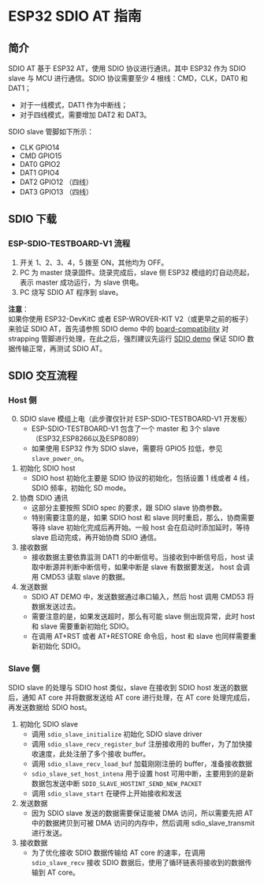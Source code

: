 ESP32 SDIO AT 指南
======================

## 简介
SDIO AT 基于 ESP32 AT，使用 SDIO 协议进行通讯，其中 ESP32 作为 SDIO slave 与 MCU 进行通信。SDIO 协议需要至少 4 根线：CMD，CLK，DAT0 和 DAT1；

* 对于一线模式，DAT1 作为中断线；
* 对于四线模式，需要增加 DAT2 和 DAT3。  

SDIO slave 管脚如下所示：

* CLK GPIO14
* CMD GPIO15
* DAT0 GPIO2
* DAT1 GPIO4
* DAT2 GPIO12 （四线）
* DAT3 GPIO13 （四线）

## SDIO 下载

### ESP-SDIO-TESTBOARD-V1 流程

1. 开关 1、2、3、4，5 拨至 ON，其他均为 OFF。
2. PC 为 master 烧录固件。烧录完成后，slave 侧 ESP32 模组的灯自动亮起，表示 master 成功运行，为 slave 供电。
3. PC 烧写 SDIO AT 程序到 slave。

**注意**：  
如果你使用 ESP32-DevKitC 或者 ESP-WROVER-KIT V2（或更早之前的板子）来验证 SDIO AT，首先请参照 SDIO demo 中的 [board-compatibility](https://github.com/espressif/esp-idf/tree/master/examples/peripherals/sdio#board-compatibility) 对 strapping 管脚进行处理，在此之后，强烈建议先运行 [SDIO demo](https://github.com/espressif/esp-idf/tree/master/examples/peripherals/sdio) 保证 SDIO 数据传输正常，再测试 SDIO AT。

## SDIO 交互流程

### Host 侧

0. SDIO slave 模组上电（此步骤仅针对 ESP-SDIO-TESTBOARD-V1 开发板）  
    * ESP-SDIO-TESTBOARD-V1 包含了一个 master 和 3个 slave（ESP32,ESP8266以及ESP8089）
    * 如果使用 ESP32 作为 SDIO slave，需要将 GPIO5 拉低，参见 `slave_power_on`。 
1. 初始化 SDIO host  
    * SDIO host 初始化主要是 SDIO 协议的初始化，包括设置 1 线或者 4 线，SDIO 频率，初始化 SD mode。
2. 协商 SDIO 通讯   
    * 这部分主要按照 SDIO spec 的要求，跟 SDIO slave 协商参数。
    * 特别需要注意的是，如果 SDIO host 和 slave 同时重启，那么，协商需要等待 slave 初始化完成后再开始。一般 host 会在启动时添加延时，等待 slave 启动完成，再开始协商 SDIO 通信。
3. 接收数据  
    * 接收数据主要依靠监测 DAT1 的中断信号。当接收到中断信号后，host 读取中断源并判断中断信号，如果中断是 slave 有数据要发送， host 会调用 CMD53 读取 slave 的数据。
4. 发送数据  
    * SDIO AT DEMO 中，发送数据通过串口输入，然后 host 调用 CMD53 将数据发送过去。
    * 需要注意的是，如果发送超时，那么有可能 slave 侧出现异常，此时 host 和 slave 需要重新初始化 SDIO。
    * 在调用 AT+RST 或者 AT+RESTORE 命令后，host 和 slave 也同样需要重新初始化 SDIO。

### Slave 侧

​SDIO slave 的处理与 SDIO host 类似，slave 在接收到 SDIO host 发送的数据后，通知 AT core 并将数据发送给 AT core 进行处理，在 AT core 处理完成后，再发送数据给 SDIO host。

1. 初始化 SDIO slave  
    * 调用 `sdio_slave_initialize` 初始化 SDIO slave driver
    * 调用 `sdio_slave_recv_register_buf` 注册接收用的 buffer，为了加快接收速度，此处注册了多个接收 buffer。
    * 调用 `sdio_slave_recv_load_buf` 加载刚刚注册的 buffer，准备接收数据
    * `sdio_slave_set_host_intena` 用于设置 host 可用中断，主要用到的是新数据包发送中断 `SDIO_SLAVE_HOSTINT_SEND_NEW_PACKET` 
    * 调用 `sdio_slave_start` 在硬件上开始接收和发送
2. 发送数据  
    * 因为 SDIO  slave 发送的数据需要保证能被 DMA 访问，所以需要先把 AT 中的数据拷贝到可被 DMA 访问的内存中，然后调用 sdio_slave_transmit 进行发送。
3. 接收数据  
    * 为了优化接收 SDIO 数据传输给 AT core 的速率，在调用 `sdio_slave_recv` 接收 SDIO 数据后，使用了循环链表将接收到的数据传输到 AT core。

